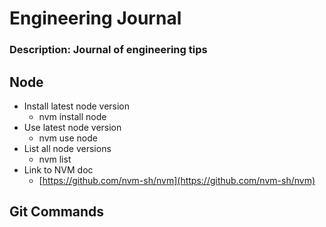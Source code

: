 # Engineering Journal

### Description: Journal of engineering tips

## Node

*   Install latest node version
    *   nvm install node
*   Use latest node version
    *   nvm use node
*   List all node versions
    *   nvm list
*   Link to NVM doc
    *   [https://github.com/nvm-sh/nvm](https://github.com/nvm-sh/nvm)

## Git Commands
